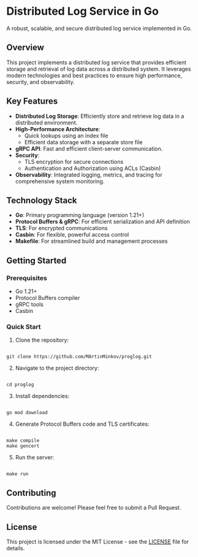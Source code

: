 # Distributed Log Service in Go

A robust, scalable, and secure distributed log service implemented in Go.

## Overview

This project implements a distributed log service that provides efficient storage and retrieval of log data across a distributed system. It leverages modern technologies and best practices to ensure high performance, security, and observability.

## Key Features

- **Distributed Log Storage**: Efficiently store and retrieve log data in a distributed environment.
- **High-Performance Architecture**:
  - Quick lookups using an index file
  - Efficient data storage with a separate store file
- **gRPC API**: Fast and efficient client-server communication.
- **Security**:
  - TLS encryption for secure connections
  - Authentication and Authorization using ACLs (Casbin)
- **Observability**: Integrated logging, metrics, and tracing for comprehensive system monitoring.

## Technology Stack

- **Go**: Primary programming language (version 1.21+)
- **Protocol Buffers & gRPC**: For efficient serialization and API definition
- **TLS**: For encrypted communications
- **Casbin**: For flexible, powerful access control
- **Makefile**: For streamlined build and management processes

## Getting Started

### Prerequisites

- Go 1.21+
- Protocol Buffers compiler
- gRPC tools
- Casbin

### Quick Start

1. Clone the repository:

```

git clone https://github.com/MArtinMinkov/proglog.git

```

2. Navigate to the project directory:

```

cd proglog

```

3. Install dependencies:

```

go mod download

```

4. Generate Protocol Buffers code and TLS certificates:

```

make compile
make gencert

```

5. Run the server:

```

make run

```

## Contributing

Contributions are welcome! Please feel free to submit a Pull Request.

## License

This project is licensed under the MIT License - see the [LICENSE](LICENSE) file for details.
